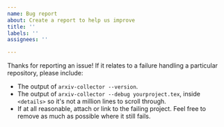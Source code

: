 ```yaml
---
name: Bug report
about: Create a report to help us improve
title: ''
labels: ''
assignees: ''

---
```


Thanks for reporting an issue! If it relates to a failure handling a particular repository, please include:

- The output of `arxiv-collector --version`.
- The output of `arxiv-collector --debug yourproject.tex`, inside `<details>` so it's not a million lines to scroll through.
- If at all reasonable, attach or link to the failing project. Feel free to remove as much as possible where it still fails.
